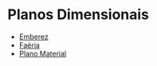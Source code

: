 <!-- TITLE: Lugares -->
<!-- SUBTITLE: Visão geral sobre Lugares -->

# Planos Dimensionais
* [Emberez](http://http://localhost/lugares/emberez#emberez)
* [Faéria]()
* [Plano Material](http://http://localhost/lugares/plano-material#plano-material)